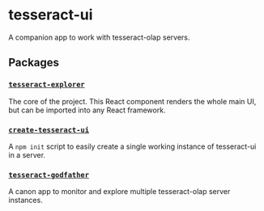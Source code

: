 # tesseract-ui

A companion app to work with tesseract-olap servers.

## Packages

### [`tesseract-explorer`](/packages/tesseract-explorer/)

The core of the project. This React component renders the whole main UI, but can be imported into any React framework.

### [`create-tesseract-ui`](/packages/create-tesseract-ui/)

A `npm init` script to easily create a single working instance of tesseract-ui in a server.

### [`tesseract-godfather`](/packages/tesseract-godfather/)

A canon app to monitor and explore multiple tesseract-olap server instances.
